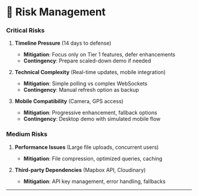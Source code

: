 # 🚨 Risk Management

### Critical Risks
1. **Timeline Pressure** (14 days to defense)
   - **Mitigation**: Focus only on Tier 1 features, defer enhancements
   - **Contingency**: Prepare scaled-down demo if needed

2. **Technical Complexity** (Real-time updates, mobile integration)
   - **Mitigation**: Simple polling vs complex WebSockets
   - **Contingency**: Manual refresh option as backup

3. **Mobile Compatibility** (Camera, GPS access)
   - **Mitigation**: Progressive enhancement, fallback options
   - **Contingency**: Desktop demo with simulated mobile flow

### Medium Risks
1. **Performance Issues** (Large file uploads, concurrent users)
   - **Mitigation**: File compression, optimized queries, caching
   
2. **Third-party Dependencies** (Mapbox API, Cloudinary)
   - **Mitigation**: API key management, error handling, fallbacks

---
